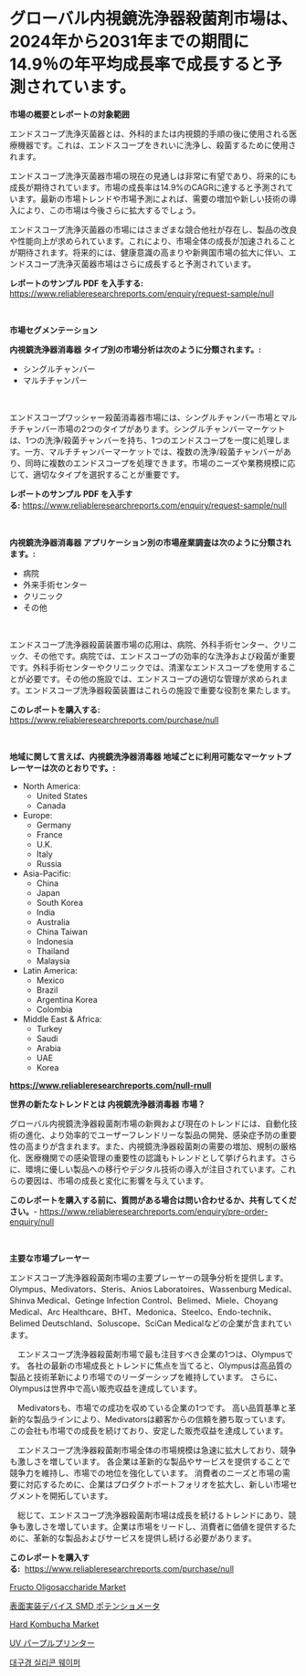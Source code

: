 <p><h1>グローバル内視鏡洗浄器殺菌剤市場は、2024年から2031年までの期間に14.9％の年平均成長率で成長すると予測されています。</h1></p><p><strong>市場の概要とレポートの対象範囲</strong></p>
<p><p>エンドスコープ洗浄灭菌器とは、外科的または内視鏡的手順の後に使用される医療機器です。これは、エンドスコープをきれいに洗浄し、殺菌するために使用されます。</p><p>エンドスコープ洗浄灭菌器市場の現在の見通しは非常に有望であり、将来的にも成長が期待されています。市場の成長率は14.9%のCAGRに達すると予測されています。最新の市場トレンドや市場予測によれば、需要の増加や新しい技術の導入により、この市場は今後さらに拡大するでしょう。</p><p>エンドスコープ洗浄灭菌器の市場にはさまざまな競合他社が存在し、製品の改良や性能向上が求められています。これにより、市場全体の成長が加速されることが期待されます。将来的には、健康意識の高まりや新興国市場の拡大に伴い、エンドスコープ洗浄灭菌器市場はさらに成長すると予測されています。</p></p>
<p><strong>レポートのサンプル PDF を入手する:</strong> <a href="https://www.reliableresearchreports.com/enquiry/request-sample/null">https://www.reliableresearchreports.com/enquiry/request-sample/null</a></p>
<p>&nbsp;</p>
<p><strong>市場セグメンテーション</strong></p>
<p><strong>内視鏡洗浄器消毒器 タイプ別の市場分析は次のように分類されます。:</strong></p>
<p><ul><li>シングルチャンバー</li><li>マルチチャンパー</li></ul></p>
<p>&nbsp;</p>
<p><p>エンドスコープワッシャー殺菌消毒器市場には、シングルチャンバー市場とマルチチャンバー市場の2つのタイプがあります。シングルチャンバーマーケットは、1つの洗浄/殺菌チャンバーを持ち、1つのエンドスコープを一度に処理します。一方、マルチチャンバーマーケットでは、複数の洗浄/殺菌チャンバーがあり、同時に複数のエンドスコープを処理できます。市場のニーズや業務規模に応じて、適切なタイプを選択することが重要です。</p></p>
<p><strong>レポートのサンプル PDF を入手する:</strong>&nbsp;<a href="https://www.reliableresearchreports.com/enquiry/request-sample/null">https://www.reliableresearchreports.com/enquiry/request-sample/null</a></p>
<p>&nbsp;</p>
<p><strong> 内視鏡洗浄器消毒器 アプリケーション別の市場産業調査は次のように分類されます。:</strong></p>
<p><ul><li>病院</li><li>外来手術センター</li><li>クリニック</li><li>その他</li></ul></p>
<p>&nbsp;</p>
<p><p>エンドスコープ洗浄器殺菌装置市場の応用は、病院、外科手術センター、クリニック、その他です。病院では、エンドスコープの効率的な洗浄および殺菌が重要です。外科手術センターやクリニックでは、清潔なエンドスコープを使用することが必要です。その他の施設では、エンドスコープの適切な管理が求められます。エンドスコープ洗浄器殺菌装置はこれらの施設で重要な役割を果たします。</p></p>
<p><strong>このレポートを購入する:</strong>&nbsp; <a href="https://www.reliableresearchreports.com/purchase/null">https://www.reliableresearchreports.com/purchase/null</a></p>
<p>&nbsp;</p>
<p><strong>地域に関して言えば、内視鏡洗浄器消毒器 地域ごとに利用可能なマーケットプレーヤーは次のとおりです。:</strong></p>
<p><ul>
    <li>
        North America:
        <ul>
            <li>United States</li>
            <li>Canada</li>
        </ul>
    </li>
    <li>
        Europe:
        <ul>
            <li>Germany</li>
            <li>France</li>
            <li>U.K.</li>
            <li>Italy</li>
            <li>Russia</li>
        </ul>
    </li>
    <li>
        Asia-Pacific:
        <ul>
            <li>China</li>
            <li>Japan</li>
            <li>South Korea</li>
            <li>India</li>
            <li>Australia</li>
            <li>China Taiwan</li>
            <li>Indonesia</li>
            <li>Thailand</li>
            <li>Malaysia</li>
        </ul>
    </li>
    <li>
        Latin America:
        <ul>
            <li>Mexico</li>
            <li>Brazil</li>
            <li>Argentina Korea</li>
            <li>Colombia</li>
        </ul>
    </li>
    <li>
        Middle East & Africa:
        <ul>
            <li>Turkey</li>
            <li>Saudi</li>
            <li>Arabia</li>
            <li>UAE</li>
            <li>Korea</li>
        </ul>
    </li>
    </ul></p>
<p><strong><a href="https://www.reliableresearchreports.com/null-rnull">https://www.reliableresearchreports.com/null-rnull</a></strong>&nbsp;</p>
<p><strong>世界の新たなトレンドとは 内視鏡洗浄器消毒器 市場？</strong></p>
<p><p>グローバル内視鏡洗浄器殺菌剤市場の新興および現在のトレンドには、自動化技術の進化、より効率的でユーザーフレンドリーな製品の開発、感染症予防の重要性の高まりが含まれます。また、内視鏡洗浄器殺菌剤の需要の増加、規制の厳格化、医療機関での感染管理の重要性の認識もトレンドとして挙げられます。さらに、環境に優しい製品への移行やデジタル技術の導入が注目されています。これらの要因は、市場の成長と変化に影響を与えています。</p></p>
<p><strong>このレポートを購入する前に、質問がある場合は問い合わせるか、共有してください。</strong>- <a href="https://www.reliableresearchreports.com/enquiry/pre-order-enquiry/null">https://www.reliableresearchreports.com/enquiry/pre-order-enquiry/null</a></p>
<p>&nbsp;</p>
<p><strong>主要な市場プレーヤー</strong></p>
<p><p>エンドスコープ洗浄器殺菌剤市場の主要プレーヤーの競争分析を提供します。 Olympus、Medivators、Steris、Anios Laboratoires、Wassenburg Medical、Shinva Medical、Getinge Infection Control、Belimed、Miele、Choyang Medical、Arc Healthcare、BHT、Medonica、Steelco、Endo-technik、Belimed Deutschland、Soluscope、SciCan Medicalなどの企業が含まれています。</p><p>　エンドスコープ洗浄器殺菌剤市場で最も注目すべき企業の1つは、Olympusです。 各社の最新の市場成長とトレンドに焦点を当てると、Olympusは高品質の製品と技術革新により市場でのリーダーシップを維持しています。 さらに、Olympusは世界中で高い販売収益を達成しています。</p><p>　Medivatorsも、市場での成功を収めている企業の1つです。 高い品質基準と革新的な製品ラインにより、Medivatorsは顧客からの信頼を勝ち取っています。 この会社も市場での成長を続けており、安定した販売収益を達成しています。</p><p>　エンドスコープ洗浄器殺菌剤市場全体の市場規模は急速に拡大しており、競争も激しさを増しています。 各企業は革新的な製品やサービスを提供することで競争力を維持し、市場での地位を強化しています。 消費者のニーズと市場の需要に対応するために、企業はプロダクトポートフォリオを拡大し、新しい市場セグメントを開拓しています。</p><p>　総じて、エンドスコープ洗浄器殺菌剤市場は成長を続けるトレンドにあり、競争も激しさを増しています。企業は市場をリードし、消費者に価値を提供するために、革新的な製品およびサービスを提供し続ける必要があります。</p></p>
<p><strong>このレポートを購入する:</strong>&nbsp;&nbsp;<a href="https://www.reliableresearchreports.com/purchase/null">https://www.reliableresearchreports.com/purchase/null</a></p>
<p><p><a href="https://issuu.com/reportprime-2/docs/fructo-oligosaccharide-market-size-2030.pptx">Fructo Oligosaccharide Market</a></p><p><a href="https://github.com/AriMuller2009/Market-Research-Report-List-2/blob/main/3983746122999.md">表面実装デバイス SMD ポテンショメータ</a></p><p><a href="https://issuu.com/reportprime-2/docs/hard-kombucha-market-size-2030.pptx">Hard Kombucha Market</a></p><p><a href="https://github.com/dathomson6534/Market-Research-Report-List-1/blob/main/1212384123000.md">UV パープルプリンター</a></p><p><a href="https://github.com/plelbej847484502/Market-Research-Report-List-2/blob/main/9190260122535.md">대구경 실리콘 웨이퍼</a></p></p>